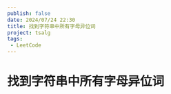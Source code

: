 ```yaml
---
publish: false
date: 2024/07/24 22:30
title: 找到字符串中所有字母异位词
project: tsalg
tags:
 - LeetCode
---
```


# 找到字符串中所有字母异位词
